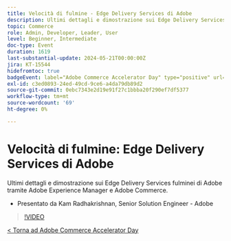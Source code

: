 ```yaml
---
title: Velocità di fulmine - Edge Delivery Services di Adobe
description: Ultimi dettagli e dimostrazione sui Edge Delivery Services fulminei di Adobe tramite Adobe Experience Manager e Adobe Commerce.
topic: Commerce
role: Admin, Developer, Leader, User
level: Beginner, Intermediate
doc-type: Event
duration: 1619
last-substantial-update: 2024-05-21T00:00:00Z
jira: KT-15544
hidefromtoc: true
badgeEvent: label="Adobe Commerce Accelerator Day" type="positive" url="https://experienceleague.adobe.com/it/docs/events/apac-commerce-recordings/2024/overview"
exl-id: c3ed0893-24ed-49cd-9ce6-a4da79db89d2
source-git-commit: 0ebc7343e2d19e91f27c1bbba20f290ef7df5377
workflow-type: tm+mt
source-wordcount: '69'
ht-degree: 0%

---
```


# Velocità di fulmine: Edge Delivery Services di Adobe

Ultimi dettagli e dimostrazione sui Edge Delivery Services fulminei di Adobe tramite Adobe Experience Manager e Adobe Commerce.

+ Presentato da Kam Radhakrishnan, Senior Solution Engineer - Adobe

>[!VIDEO](https://video.tv.adobe.com/v/3429271/?learn=on)

[&lt; Torna ad Adobe Commerce Accelerator Day](./overview.md)

